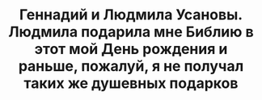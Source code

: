 ---
title: 'Геннадий и Людмила Усановы. Людмила подарила мне Библию в этот мой День рождения и раньше, пожалуй, я не получал таких же душевных подарков'
location: 'Деревня Тямка на реке Демьянка. Уватский район, Тюменская область, Россия'

tags: [all, 2015]
category: as-the-first-settlers
---